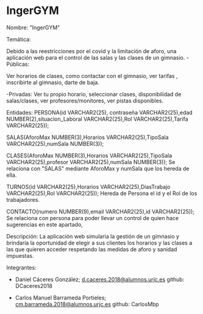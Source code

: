 # IngerGYM


Nombre: "IngerGYM"

Temática: 

Debido a las reestricciones por el covid y la limitación de aforo, una aplicación web para el control de las salas y las clases de un gimnasio. 
-Públicas:

  Ver horarios de clases, como contactar con el gimnasio, ver tarifas , inscribirte al gimnasio, darte de baja. 

-Privadas:
  Ver tu propio horario, seleccionar clases, disponibilidad de salas/clases, ver profesores/monitores, ver pistas disponibles.

Entidades:
PERSONA(id VARCHAR2(25), contraseña VARCHAR2(25),edad NUMBER(2),situacion_Laboral VARCHAR2(25),Rol VARCHAR2(25),Tarifa VARCHAR2(25));

SALAS(AforoMax NUMBER(3),Horarios VARCHAR2(25),TipoSala VARCHAR2(25),numSala NUMBER(3));

CLASES(AforoMax NUMBER(3),Horarios VARCHAR2(25),TipoSala VARCHAR2(25),profesor VARCHAR2(25),numSala NUMBER(3));
Se relaciona con "SALAS" mediante AforoMax y numSala que los hereda de ella.

TURNOS(id VARCHAR2(25),Horarios VARCHAR2(25),DiasTrabajo VARCHAR2(25),Rol VARCHAR2(25));
Hereda de Persona el id y el Rol de los trabajadores.

CONTACTO(numero NUMBER(9),email VARCHAR2(25),id VARCHAR2(25));
Se relaciona con persona para poder llevar un control de quien hace sugerencias en este apartado,

Descripción:
La aplicación web simularia la gestión de un gimnasio y brindaría la oportunidad de elegir a sus clientes los horarios y las clases a las que quieren acceder respetando las medidas de aforo y sanidad impuestas. 

Integrantes:
- Daniel Cáceres González; d.caceres.2018@alumnos.urjc.es
github: DCaceres2018

- Carlos Manuel Barrameda Portieles; cm.barrameda.2018@alumnos.urjc.es
github: CarlosMbp
